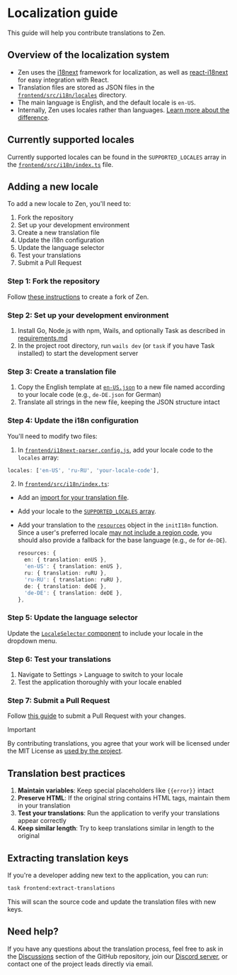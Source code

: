 # Localization guide

This guide will help you contribute translations to Zen.

## Overview of the localization system

- Zen uses the [i18next](https://www.i18next.com/) framework for localization, as well as [react-i18next](https://react.i18next.com/) for easy integration with React.
- Translation files are stored as JSON files in the [`frontend/src/i18n/locales`](/frontend/src/i18n/locales) directory.
- The main language is English, and the default locale is `en-US`.
- Internally, Zen uses locales rather than languages. [Learn more about the difference](https://poeditor.com/blog/locale-vs-language/).

## Currently supported locales

Currently supported locales can be found in the `SUPPORTED_LOCALES` array in the [`frontend/src/i18n/index.ts`](/frontend/src/i18n/index.ts#L9) file.

## Adding a new locale

To add a new locale to Zen, you'll need to:

1. Fork the repository
2. Set up your development environment
3. Create a new translation file
4. Update the i18n configuration
5. Update the language selector
6. Test your translations
7. Submit a Pull Request

### Step 1: Fork the repository

Follow [these instructions](https://docs.github.com/en/pull-requests/collaborating-with-pull-requests/working-with-forks/fork-a-repo) to create a fork of Zen.

### Step 2: Set up your development environment

1. Install Go, Node.js with npm, Wails, and optionally Task as described in [requirements.md](requirements.md)
2. In the project root directory, run `wails dev` (or `task` if you have Task installed) to start the development server

### Step 3: Create a translation file

1. Copy the English template at [`en-US.json`](/frontend/src/i18n/locales/en-US.json) to a new file named according to your locale code (e.g., `de-DE.json` for German)
2. Translate all strings in the new file, keeping the JSON structure intact

### Step 4: Update the i18n configuration

You'll need to modify two files:

1. In [`frontend/i18next-parser.config.js`](/frontend/i18next-parser.config.js#L9), add your locale code to the `locales` array:

  ```typescript
  locales: ['en-US', 'ru-RU', 'your-locale-code'],
  ```

2. In [`frontend/src/i18n/index.ts`](/frontend/src/i18n/index.ts):

- Add an [import for your translation file](/frontend/src/i18n/index.ts#L6).
- Add your locale to the [`SUPPORTED_LOCALES` array](/frontend/src/i18n/index.ts#L9).
- Add your translation to the [`resources`](/frontend/src/i18n/index.ts#L39) object in the `initI18n` function. Since a user's preferred locale [may not include a region code](https://developer.mozilla.org/en-US/docs/Web/API/Navigator/language#value), you should also provide a fallback for the base language (e.g., `de` for `de-DE`).

  ```typescript
  resources: {
    en: { translation: enUS },
    'en-US': { translation: enUS },
    ru: { translation: ruRU },
    'ru-RU': { translation: ruRU },
    de: { translation: deDE },
    'de-DE': { translation: deDE },
  },
  ```

### Step 5: Update the language selector

Update the [`LocaleSelector` component](/frontend/src/SettingsManager/LocaleSelector/index.tsx#L12) to include your locale in the dropdown menu.

### Step 6: Test your translations

1. Navigate to Settings > Language to switch to your locale
2. Test the application thoroughly with your locale enabled

### Step 7: Submit a Pull Request

Follow [this guide](https://docs.github.com/en/pull-requests/collaborating-with-pull-requests/proposing-changes-to-your-work-with-pull-requests/creating-a-pull-request-from-a-fork) to submit a Pull Request with your changes.

> [!IMPORTANT]
> By contributing translations, you agree that your work will be licensed under the MIT License as [used by the project](/LICENSE).

## Translation best practices

1. **Maintain variables**: Keep special placeholders like `{{error}}` intact
2. **Preserve HTML**: If the original string contains HTML tags, maintain them in your translation
3. **Test your translations**: Run the application to verify your translations appear correctly
4. **Keep similar length**: Try to keep translations similar in length to the original

## Extracting translation keys

If you're a developer adding new text to the application, you can run:

```sh
task frontend:extract-translations
```

This will scan the source code and update the translation files with new keys.

## Need help?

If you have any questions about the translation process, feel free to ask in the [Discussions](https://github.com/ZenPrivacy/zen-desktop/discussions/categories/contributor-q-a) section of the GitHub repository, join our [Discord server](https://discord.gg/jSzEwby7JY), or contact one of the project leads directly via email.
